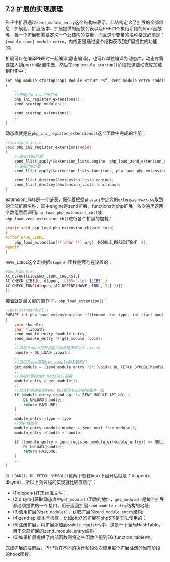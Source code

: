 ## 7.2 扩展的实现原理
PHP中扩展通过`zend_module_entry`这个结构来表示，此结构定义了扩展的全部信息：扩展名、扩展版本、扩展提供的函数列表以及PHP四个执行阶段的hook函数等，每一个扩展都需要定义一个此结构的变量，而且这个变量的名称格式必须是：`{mudule_name}_module_entry`，内核正是通过这个结构获取到扩展提供的功能的。

扩展可以在编译PHP时一起编译(静态编译)，也可以单独编译为动态库，动态库需要加入到php.ini配置中去，然后在`php_module_startup()`阶段把这些动态库加载到PHP中：
```c
int php_module_startup(sapi_module_struct *sf, zend_module_entry *additional_modules, uint num_additional_modules)
{
	...
	//根据php.ini注册扩展
	php_ini_register_extensions();
	zend_startup_modules();

	zend_startup_extensions();
	...
}
```
动态库就是在`php_ini_register_extensions()`这个函数中完成的注册：
```c
//main/php_ini.c
void php_ini_register_extensions(void)
{
	//注册zend扩展
    zend_llist_apply(&extension_lists.engine, php_load_zend_extension_cb);
	//注册php扩展
    zend_llist_apply(&extension_lists.functions, php_load_php_extension_cb);

    zend_llist_destroy(&extension_lists.engine);
    zend_llist_destroy(&extension_lists.functions);
}
```
extension_lists是一个链表，保存着根据`php.ini`中定义的`extension=xxx.so`取到的全部扩展名称，其中engine是zend扩展，functions为php扩展，依次遍历这两个数组然后调用`php_load_php_extension_cb()`或`php_load_zend_extension_cb()`进行各个扩展的加载：
```c
static void php_load_php_extension_cb(void *arg)
{
#ifdef HAVE_LIBDL
    php_load_extension(*((char **) arg), MODULE_PERSISTENT, 0);
#endif
}
```
`HAVE_LIBDL`这个宏根据`dlopen()`函数是否存在设置的：
```sh
#Zend/Zend.m4
AC_DEFUN([LIBZEND_LIBDL_CHECKS],[
AC_CHECK_LIB(dl, dlopen, [LIBS="-ldl $LIBS"])
AC_CHECK_FUNC(dlopen,[AC_DEFINE(HAVE_LIBDL, 1,[ ])])
])
```
接着就是最关键的操作了，`php_load_extension()`：
```c
//ext/standard/dl.c
PHPAPI int php_load_extension(char *filename, int type, int start_now)
{
	void *handle;
	char *libpath;
	zend_module_entry *module_entry;
	zend_module_entry *(*get_module)(void);
    ...
	//调用dlopen打开指定的动态连接库文件：xx.so
    handle = DL_LOAD(libpath); 
    ...
	//调用dlsym获取get_module的函数指针
    get_module = (zend_module_entry *(*)(void)) DL_FETCH_SYMBOL(handle, "get_module"); 
    ...
	//调用扩展的get_module()函数
    module_entry = get_module();
    ...
	//检查扩展使用的zend api是否与当前php版本一致
	if (module_entry->zend_api != ZEND_MODULE_API_NO) {
		DL_UNLOAD(handle);
		return FAILURE;
	}
	...
	module_entry->type = type;
	//为扩展编号
	module_entry->module_number = zend_next_free_module();
	module_entry->handle = handle;

	if ((module_entry = zend_register_module_ex(module_entry)) == NULL) {
		DL_UNLOAD(handle);
		return FAILURE;
	}
	...
}
```
`DL_LOAD()`、`DL_FETCH_SYMBOL()`这两个宏在linux下展开后就是：dlopen()、dlsym()，所以上面过程的实现就比较直观了：

* (1)dlopen()打开so库文件；
* (2)dlsym()获取动态库中`get_module()`函数的地址，`get_module()`是每个扩展都必须提供的一个接口，用于返回扩展`zend_module_entry`结构的地址;
* (3)调用扩展的`get_module()`，获取扩展的`zend_module_entry`结构;
* (4)zend api版本号检查，比如php7的扩展在php5下是无法使用的；
* (5)注册扩展，将扩展添加到`module_registry`中，这是一个全局HashTable，用于全部扩展的zend_module_entry结构；
* (6)如果扩展提供了内部函数则将这些函数注册到EG(function_table)中。

完成扩展的注册后，PHP将在不同的执行阶段依次调用每个扩展注册的当前阶段的hook函数。
